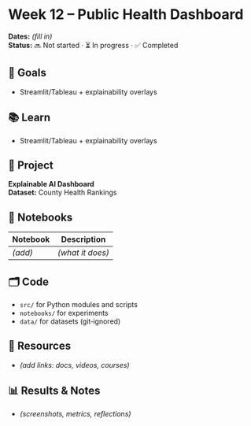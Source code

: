 # Week 12 – Public Health Dashboard

**Dates:** _(fill in)_  
**Status:** 🔜 Not started · ⏳ In progress · ✅ Completed

## 🎯 Goals
- Streamlit/Tableau + explainability overlays

## 📚 Learn
- Streamlit/Tableau + explainability overlays

## 🧪 Project
**Explainable AI Dashboard**  
**Dataset:** County Health Rankings

## 📓 Notebooks
| Notebook | Description |
|---|---|
| _(add)_ | _(what it does)_ |

## 🗂️ Code
- `src/` for Python modules and scripts
- `notebooks/` for experiments
- `data/` for datasets (git‑ignored)

## 🔗 Resources
- _(add links: docs, videos, courses)_

## 📊 Results & Notes
- _(screenshots, metrics, reflections)_
